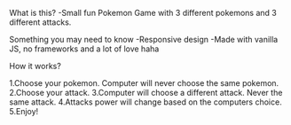 What is this?
-Small fun Pokemon Game with 3 different pokemons and 3 different attacks. 

Something you may need to know
-Responsive design
-Made with vanilla JS, no frameworks and a lot of love haha

How it works? 

1.Choose your pokemon. Computer will never choose the same pokemon.
2.Choose your attack.
3.Computer will choose a different attack. Never the same attack.
4.Attacks power will change based on the computers choice.
5.Enjoy! 
